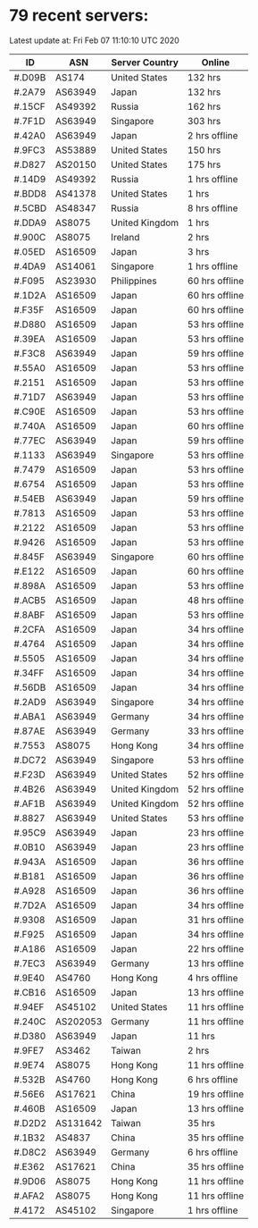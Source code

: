 # 79 recent servers:

Latest update at: Fri Feb 07 11:10:10 UTC 2020

| ID | ASN | Server Country | Online |
| -- | --- | -------------- | ------ |
| #.D09B | AS174 | United States | 132 hrs |
| #.2A79 | AS63949 | Japan | 132 hrs |
| #.15CF | AS49392 | Russia | 162 hrs |
| #.7F1D | AS63949 | Singapore | 303 hrs |
| #.42A0 | AS63949 | Japan | 2 hrs offline |
| #.9FC3 | AS53889 | United States | 150 hrs |
| #.D827 | AS20150 | United States | 175 hrs |
| #.14D9 | AS49392 | Russia | 1 hrs offline |
| #.BDD8 | AS41378 | United States | 1 hrs |
| #.5CBD | AS48347 | Russia | 8 hrs offline |
| #.DDA9 | AS8075 | United Kingdom | 1 hrs |
| #.900C | AS8075 | Ireland | 2 hrs |
| #.05ED | AS16509 | Japan | 3 hrs |
| #.4DA9 | AS14061 | Singapore | 1 hrs offline |
| #.F095 | AS23930 | Philippines | 60 hrs offline |
| #.1D2A | AS16509 | Japan | 60 hrs offline |
| #.F35F | AS16509 | Japan | 60 hrs offline |
| #.D880 | AS16509 | Japan | 53 hrs offline |
| #.39EA | AS16509 | Japan | 53 hrs offline |
| #.F3C8 | AS63949 | Japan | 59 hrs offline |
| #.55A0 | AS16509 | Japan | 53 hrs offline |
| #.2151 | AS16509 | Japan | 53 hrs offline |
| #.71D7 | AS63949 | Japan | 53 hrs offline |
| #.C90E | AS16509 | Japan | 53 hrs offline |
| #.740A | AS16509 | Japan | 60 hrs offline |
| #.77EC | AS63949 | Japan | 59 hrs offline |
| #.1133 | AS63949 | Singapore | 53 hrs offline |
| #.7479 | AS16509 | Japan | 53 hrs offline |
| #.6754 | AS16509 | Japan | 53 hrs offline |
| #.54EB | AS63949 | Japan | 59 hrs offline |
| #.7813 | AS16509 | Japan | 53 hrs offline |
| #.2122 | AS16509 | Japan | 53 hrs offline |
| #.9426 | AS16509 | Japan | 53 hrs offline |
| #.845F | AS63949 | Singapore | 60 hrs offline |
| #.E122 | AS16509 | Japan | 60 hrs offline |
| #.898A | AS16509 | Japan | 53 hrs offline |
| #.ACB5 | AS16509 | Japan | 48 hrs offline |
| #.8ABF | AS16509 | Japan | 53 hrs offline |
| #.2CFA | AS16509 | Japan | 34 hrs offline |
| #.4764 | AS16509 | Japan | 34 hrs offline |
| #.5505 | AS16509 | Japan | 34 hrs offline |
| #.34FF | AS16509 | Japan | 34 hrs offline |
| #.56DB | AS16509 | Japan | 34 hrs offline |
| #.2AD9 | AS63949 | Singapore | 34 hrs offline |
| #.ABA1 | AS63949 | Germany | 34 hrs offline |
| #.87AE | AS63949 | Germany | 33 hrs offline |
| #.7553 | AS8075 | Hong Kong | 34 hrs offline |
| #.DC72 | AS63949 | Singapore | 53 hrs offline |
| #.F23D | AS63949 | United States | 52 hrs offline |
| #.4B26 | AS63949 | United Kingdom | 52 hrs offline |
| #.AF1B | AS63949 | United Kingdom | 52 hrs offline |
| #.8827 | AS63949 | United States | 53 hrs offline |
| #.95C9 | AS63949 | Japan | 23 hrs offline |
| #.0B10 | AS63949 | Japan | 23 hrs offline |
| #.943A | AS16509 | Japan | 36 hrs offline |
| #.B181 | AS16509 | Japan | 36 hrs offline |
| #.A928 | AS16509 | Japan | 36 hrs offline |
| #.7D2A | AS16509 | Japan | 34 hrs offline |
| #.9308 | AS16509 | Japan | 31 hrs offline |
| #.F925 | AS16509 | Japan | 34 hrs offline |
| #.A186 | AS16509 | Japan | 22 hrs offline |
| #.7EC3 | AS63949 | Germany | 13 hrs offline |
| #.9E40 | AS4760 | Hong Kong | 4 hrs offline |
| #.CB16 | AS16509 | Japan | 13 hrs offline |
| #.94EF | AS45102 | United States | 11 hrs offline |
| #.240C | AS202053 | Germany | 11 hrs offline |
| #.D380 | AS63949 | Japan | 11 hrs |
| #.9FE7 | AS3462 | Taiwan | 2 hrs |
| #.9E74 | AS8075 | Hong Kong | 11 hrs offline |
| #.532B | AS4760 | Hong Kong | 6 hrs offline |
| #.56E6 | AS17621 | China | 19 hrs offline |
| #.460B | AS16509 | Japan | 13 hrs offline |
| #.D2D2 | AS131642 | Taiwan | 35 hrs |
| #.1B32 | AS4837 | China | 35 hrs offline |
| #.D8C2 | AS63949 | Germany | 6 hrs offline |
| #.E362 | AS17621 | China | 35 hrs offline |
| #.9D06 | AS8075 | Hong Kong | 11 hrs offline |
| #.AFA2 | AS8075 | Hong Kong | 11 hrs offline |
| #.4172 | AS45102 | Singapore | 1 hrs offline |

